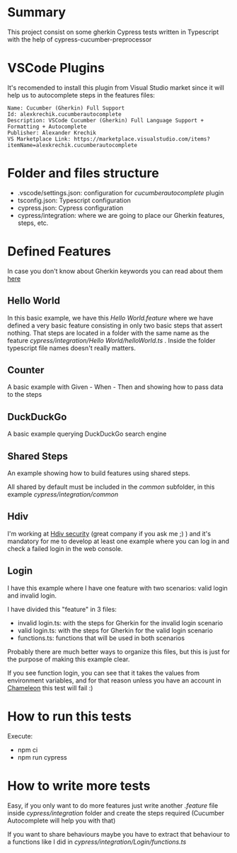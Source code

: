 # Summary

This project consist on some gherkin Cypress tests written in Typescript with the help of cypress-cucumber-preprocessor

# VSCode Plugins

It's recomended to install this plugin from Visual Studio market since it will help us to autocomplete steps in the features files:

```
Name: Cucumber (Gherkin) Full Support
Id: alexkrechik.cucumberautocomplete
Description: VSCode Cucumber (Gherkin) Full Language Support + Formatting + Autocomplete
Publisher: Alexander Krechik
VS Marketplace Link: https://marketplace.visualstudio.com/items?itemName=alexkrechik.cucumberautocomplete
```

# Folder and files structure

- .vscode/settings.json: configuration for _cucumberautocomplete_ plugin
- tsconfig.json: Typescript configuration
- cypress.json: Cypress configuration
- cypress/integration: where we are going to place our Gherkin features, steps, etc.

# Defined Features

In case you don't know about Gherkin keywords you can read about them [here](https://cucumber.io/docs/gherkin/reference/)

## Hello World

In this basic example, we have this _Hello World.feature_ where we have defined a very basic feature consisting in only two basic steps that assert nothing. That steps are located in a folder with the same name as the feature _cypress/integration/Hello World/helloWorld.ts_ . Inside the folder typescript file names doesn't really matters.

## Counter

A basic example with Given - When - Then and showing how to pass data to the steps

## DuckDuckGo

A basic example querying DuckDuckGo search engine

## Shared Steps

An example showing how to build features using shared steps.

All shared by default must be included in the _common_ subfolder, in this example _cypress/integration/common_

## Hdiv

I'm working at [Hdiv security](https://hdivsecurity.com/) (great company if you ask me ;) ) and it's mandatory for me to develop at least one example where you can log in and check a failed login in the web console.

## Login

I have this example where I have one feature with two scenarios: valid login and invalid login.

I have divided this "feature" in 3 files:

- invalid login.ts: with the steps for Gherkin for the invalid login scenario
- valid login.ts: with the steps for Gherkin for the valid login scenario
- functions.ts: functions that will be used in both scenarios

Probably there are much better ways to organize this files, but this is just for the purpose of making this example clear.

If you see function login, you can see that it takes the values from environment variables, and for that reason unless you have an account in [Chameleon](https://chameleon.vision/en/index.html) this test will fail :)

# How to run this tests

Execute:

- npm ci
- npm run cypress

# How to write more tests

Easy, if you only want to do more features just write another _.feature_ file inside _cypress/integration_ folder and create the steps required (Cucumber Autocomplete will help you with that)

If you want to share behaviours maybe you have to extract that behaviour to a functions like I did in _cypress/integration/Login/functions.ts_
